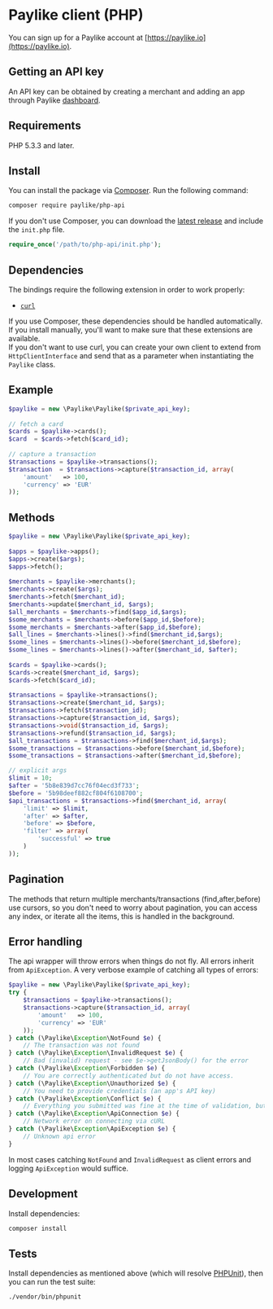 # Paylike client (PHP)

You can sign up for a Paylike account at [https://paylike.io](https://paylike.io).

## Getting an API key

An API key can be obtained by creating a merchant and adding an app through
Paylike [dashboard](https://app.paylike.io). 

## Requirements

PHP 5.3.3 and later.

## Install

You can install the package via [Composer](http://getcomposer.org/). Run the following command:

```bash
composer require paylike/php-api
```

If you don't use Composer, you can download the [latest release](https://github.com/paylike/php-api/releases) and include the `init.php` file.

```php
require_once('/path/to/php-api/init.php');
```

## Dependencies

The bindings require the following extension in order to work properly:

- [`curl`](https://secure.php.net/manual/en/book.curl.php)

If you use Composer, these dependencies should be handled automatically. If you install manually, you'll want to make sure that these extensions are available.  
If you don't want to use curl, you can create your own client to extend from `HttpClientInterface` and send that as a parameter when instantiating the `Paylike` class.

## Example

```php
$paylike = new \Paylike\Paylike($private_api_key);
 
// fetch a card
$cards = $paylike->cards();
$card  = $cards->fetch($card_id);
 
// capture a transaction
$transactions = $paylike->transactions();
$transaction  = $transactions->capture($transaction_id, array(
    'amount'   => 100,
    'currency' => 'EUR'
));
``` 

## Methods
```php
$paylike = new \Paylike\Paylike($private_api_key);
 
$apps = $paylike->apps();
$apps->create($args);
$apps->fetch();
 
$merchants = $paylike->merchants();
$merchants->create($args);
$merchants->fetch($merchant_id);
$merchants->update($merchant_id, $args);
$all_merchants = $merchants->find($app_id,$args);
$some_merchants = $merchants->before($app_id,$before);
$some_merchants = $merchants->after($app_id,$before);
$all_lines = $merchants->lines()->find($merchant_id,$args);
$some_lines = $merchants->lines()->before($merchant_id,$before);
$some_lines = $merchants->lines()->after($merchant_id, $after);
 
$cards = $paylike->cards();
$cards->create($merchant_id, $args);
$cards->fetch($card_id);
 
$transactions = $paylike->transactions();
$transactions->create($merchant_id, $args);
$transactions->fetch($transaction_id);
$transactions->capture($transaction_id, $args);
$transactions->void($transaction_id, $args);
$transactions->refund($transaction_id, $args);
$all_transactions = $transactions->find($merchant_id,$args);
$some_transactions = $transactions->before($merchant_id,$before);
$some_transactions = $transactions->after($merchant_id,$before);

// explicit args
$limit = 10;
$after = '5b8e839d7cc76f04ecd3f733';
$before = '5b98deef882cf804f6108700';
$api_transactions = $transactions->find($merchant_id, array(
    'limit' => $limit,
    'after' => $after,
    'before' => $before,
    'filter' => array(
    	'successful' => true
    )
));
``` 

## Pagination
The methods that return multiple merchants/transactions (find,after,before) use cursors, so you don't need to worry about pagination, you can access any index, or iterate all the items, this is handled in the background.

## Error handling

The api wrapper will throw errors when things do not fly. All errors inherit from
`ApiException`. A very verbose example of catching all types of errors:

```php
$paylike = new \Paylike\Paylike($private_api_key);
try {
    $transactions = $paylike->transactions();
    $transactions->capture($transaction_id, array(
        'amount'   => 100,
        'currency' => 'EUR'
    ));
} catch (\Paylike\Exception\NotFound $e) {
    // The transaction was not found
} catch (\Paylike\Exception\InvalidRequest $e) {
    // Bad (invalid) request - see $e->getJsonBody() for the error
} catch (\Paylike\Exception\Forbidden $e) {
    // You are correctly authenticated but do not have access.
} catch (\Paylike\Exception\Unauthorized $e) {
    // You need to provide credentials (an app's API key)
} catch (\Paylike\Exception\Conflict $e) {
    // Everything you submitted was fine at the time of validation, but something changed in the meantime and came into conflict with this (e.g. double-capture).
} catch (\Paylike\Exception\ApiConnection $e) {
    // Network error on connecting via cURL
} catch (\Paylike\Exception\ApiException $e) {
    // Unknown api error
}
``` 

In most cases catching `NotFound` and `InvalidRequest` as client errors
and logging `ApiException` would suffice.

## Development

Install dependencies:

``` bash
composer install
```

## Tests

Install dependencies as mentioned above (which will resolve [PHPUnit](http://packagist.org/packages/phpunit/phpunit)), then you can run the test suite:

```bash
./vendor/bin/phpunit
```
 